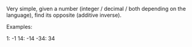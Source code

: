 Very simple, given a number (integer / decimal / both depending on the language), find its opposite (additive inverse).

Examples:

1: -1
14: -14
-34: 34
